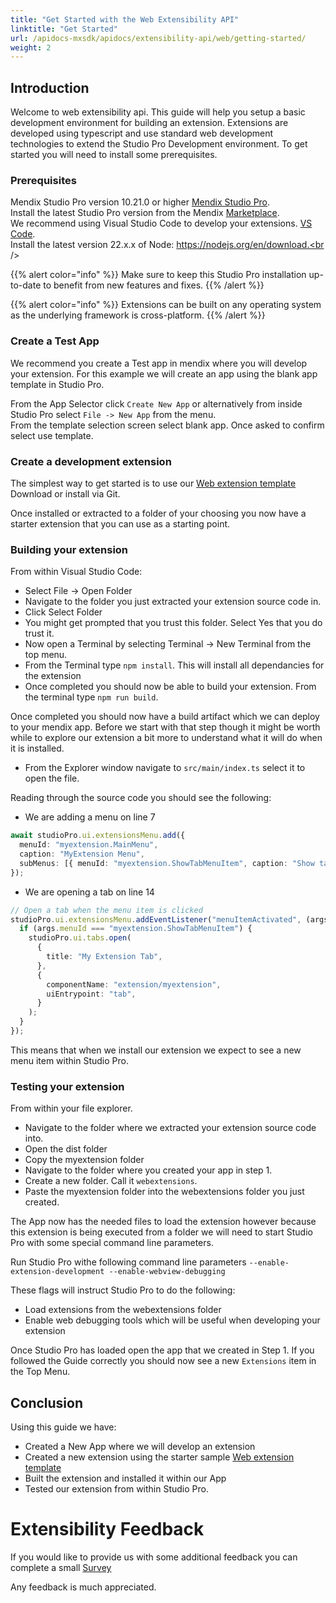 ```yaml
---
title: "Get Started with the Web Extensibility API"
linktitle: "Get Started"
url: /apidocs-mxsdk/apidocs/extensibility-api/web/getting-started/
weight: 2
---
```


## Introduction

Welcome to web extensibility api. This guide will help you setup a basic development environment for building an extension.
Extensions are developed using typescript and use standard web development technologies to extend the Studio Pro Development environment. To get started you will need to install some prerequisites.

### Prerequisites

Mendix Studio Pro version 10.21.0 or higher [Mendix Studio Pro](https://marketplace.mendix.com/link/studiopro). <br />
Install the latest Studio Pro version from the Mendix [Marketplace](https://marketplace.mendix.com/link/studiopro/).<br />
We recommend using Visual Studio Code to develop your extensions. [VS Code](https://code.visualstudio.com/).<br />
Install the latest version 22.x.x of Node: https://nodejs.org/en/download.<br />

{{% alert color="info" %}}
Make sure to keep this Studio Pro installation up-to-date to benefit from new features and fixes.
{{% /alert %}}

{{% alert color="info" %}}
Extensions can be built on any operating system as the underlying framework is cross-platform.
{{% /alert %}}

### Create a Test App

We recommend you create a Test app in mendix where you will develop your extension. For this example we will create an app using the blank app template in Studio Pro.

From the App Selector click `Create New App` or alternatively from inside Studio Pro select `File -> New App` from the menu. <br />
From the template selection screen select blank app. Once asked to confirm select use template.

### Create a development extension

The simplest way to get started is to use our [Web extension template](https://github.com/mendix/web-extension-template)<br />
Download or install via Git.

Once installed or extracted to a folder of your choosing you now have a starter extension that you can use as a starting point.

### Building your extension

From within Visual Studio Code:

- Select File -> Open Folder
- Navigate to the folder you just extracted your extension source code in.
- Click Select Folder
- You might get prompted that you trust this folder. Select Yes that you do trust it.
- Now open a Terminal by selecting Terminal -> New Terminal from the top menu.
- From the Terminal type `npm install`. This will install all dependancies for the extension
- Once completed you should now be able to build your extension. From the terminal type `npm run build`.

Once completed you should now have a build artifact which we can deploy to your mendix app.
Before we start with that step though it might be worth while to explore our extension a bit more to understand what it will do
when it is installed.

- From the Explorer window navigate to `src/main/index.ts` select it to open the file.

Reading through the source code you should see the following:

- We are adding a menu on line 7

```typescript
await studioPro.ui.extensionsMenu.add({
  menuId: "myextension.MainMenu",
  caption: "MyExtension Menu",
  subMenus: [{ menuId: "myextension.ShowTabMenuItem", caption: "Show tab" }],
});
```

- We are opening a tab on line 14

```typescript
// Open a tab when the menu item is clicked
studioPro.ui.extensionsMenu.addEventListener("menuItemActivated", (args) => {
  if (args.menuId === "myextension.ShowTabMenuItem") {
    studioPro.ui.tabs.open(
      {
        title: "My Extension Tab",
      },
      {
        componentName: "extension/myextension",
        uiEntrypoint: "tab",
      }
    );
  }
});
```

This means that when we install our extension we expect to see a new menu item within Studio Pro.

### Testing your extension

From within your file explorer.

- Navigate to the folder where we extracted your extension source code into.
- Open the dist folder
- Copy the myextension folder
- Navigate to the folder where you created your app in step 1.
- Create a new folder. Call it `webextensions`.
- Paste the myextension folder into the webextensions folder you just created.

The App now has the needed files to load the extension however because this extension is being executed from a folder we will need to start Studio Pro with some special command line parameters.

Run Studio Pro withe following command line parameters `--enable-extension-development --enable-webview-debugging`

These flags will instruct Studio Pro to do the following:

- Load extensions from the webextensions folder
- Enable web debugging tools which will be useful when developing your extension

Once Studio Pro has loaded open the app that we created in Step 1. If you followed the Guide correctly you should now see a new `Extensions` item in the Top Menu.

## Conclusion

Using this guide we have:

- Created a New App where we will develop an extension
- Created a new extension using the starter sample [Web extension template](https://github.com/mendix/web-extension-template)
- Built the extension and installed it within our App
- Tested our extension from within Studio Pro.

# Extensibility Feedback

If you would like to provide us with some additional feedback you can complete a small [Survey](https://survey.alchemer.eu/s3/90801191/Extensibility-Feedback)

Any feedback is much appreciated.
